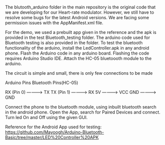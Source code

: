 The blutooth_arduino folder in the main repository is the original code that we are developing for our 
Heart-rate modulator. However, we still have to resolve some bugs for the latest Android versions. We are
facing some permission issues with the AppManifest.xml file.

For the demo, we used a prebuilt app given in the reference and the apk is provided in the test Bluetooth_testing
folder. The arduino code used for Bluetooth testing is also provided in the folder. To test the bluetooth functionality of the 
arduino, install the LedController.apk in any android phone. Flash the Arduino code in any arduino board. Flashing the code requires
Arduino Studio IDE. Attach the HC-05 bluetoooth module to the arduino.

The circuit is simple and small, there is only few connections to be made

Arduino Pins           Bluetooth Pins(HC-05)

RX (Pin 0)     ———->      TX
TX (Pin 1)     ———->      RX
5V             ———->      VCC
GND            ———->      GND

Connect the phone to the bluetooth module, using inbuilt bluetooth search in the android phone.
Open the App, search for Paired Devices and connect.
Turn led On and Off using the given GUI.


Reference for the Android App used for testing: https://github.com/Mayoogh/Arduino-Bluetooth-Basic/tree/master/LED%20Controller%20APK
